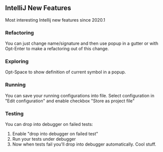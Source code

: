 ## IntelliJ New Features

Most interesting Intellij new features since 2020.1

### Refactoring
You can just change name/signature and then use popup in a gutter or with Opt-Enter
to make a refactoring out of this change.


### Exploring
Opt-Space to show definition of current symbol in a popup.


### Running
You can save your running configurations into file.
Select configuration in "Edit configuration" and enable checkbox "Store as project file"


### Testing
You can drop into debugger on failed tests:
1. Enable "drop into debugger on failed test"
2. Run your tests under debugger
3. Now when tests fail you'll drop into debugger automatically. Cool stuff.